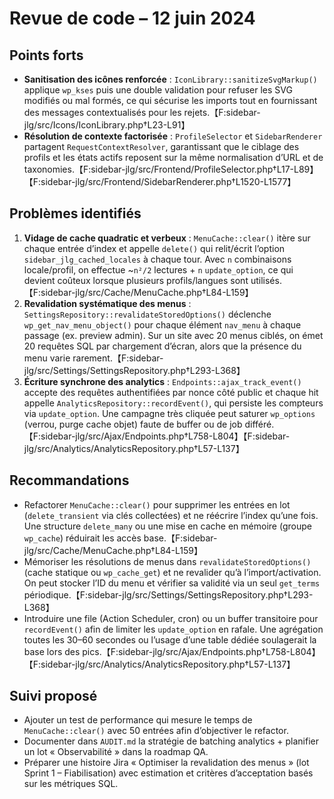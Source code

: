 # Revue de code – 12 juin 2024

## Points forts
- **Sanitisation des icônes renforcée** : `IconLibrary::sanitizeSvgMarkup()` applique `wp_kses` puis une double validation pour refuser les SVG modifiés ou mal formés, ce qui sécurise les imports tout en fournissant des messages contextualisés pour les rejets.【F:sidebar-jlg/src/Icons/IconLibrary.php†L23-L91】
- **Résolution de contexte factorisée** : `ProfileSelector` et `SidebarRenderer` partagent `RequestContextResolver`, garantissant que le ciblage des profils et les états actifs reposent sur la même normalisation d’URL et de taxonomies.【F:sidebar-jlg/src/Frontend/ProfileSelector.php†L17-L89】【F:sidebar-jlg/src/Frontend/SidebarRenderer.php†L1520-L1577】

## Problèmes identifiés
1. **Vidage de cache quadratic et verbeux** : `MenuCache::clear()` itère sur chaque entrée d’index et appelle `delete()` qui relit/écrit l’option `sidebar_jlg_cached_locales` à chaque tour. Avec `n` combinaisons locale/profil, on effectue ~`n²/2` lectures + `n` `update_option`, ce qui devient coûteux lorsque plusieurs profils/langues sont utilisés.【F:sidebar-jlg/src/Cache/MenuCache.php†L84-L159】
2. **Revalidation systématique des menus** : `SettingsRepository::revalidateStoredOptions()` déclenche `wp_get_nav_menu_object()` pour chaque élément `nav_menu` à chaque passage (ex. preview admin). Sur un site avec 20 menus ciblés, on émet 20 requêtes SQL par chargement d’écran, alors que la présence du menu varie rarement.【F:sidebar-jlg/src/Settings/SettingsRepository.php†L293-L368】
3. **Écriture synchrone des analytics** : `Endpoints::ajax_track_event()` accepte des requêtes authentifiées par nonce côté public et chaque hit appelle `AnalyticsRepository::recordEvent()`, qui persiste les compteurs via `update_option`. Une campagne très cliquée peut saturer `wp_options` (verrou, purge cache objet) faute de buffer ou de job différé.【F:sidebar-jlg/src/Ajax/Endpoints.php†L758-L804】【F:sidebar-jlg/src/Analytics/AnalyticsRepository.php†L57-L137】

## Recommandations
- Refactorer `MenuCache::clear()` pour supprimer les entrées en lot (`delete_transient` via clés collectées) et ne réécrire l’index qu’une fois. Une structure `delete_many` ou une mise en cache en mémoire (groupe `wp_cache`) réduirait les accès base.【F:sidebar-jlg/src/Cache/MenuCache.php†L84-L159】
- Mémoriser les résolutions de menus dans `revalidateStoredOptions()` (cache statique ou `wp_cache_get`) et ne revalider qu’à l’import/activation. On peut stocker l’ID du menu et vérifier sa validité via un seul `get_terms` périodique.【F:sidebar-jlg/src/Settings/SettingsRepository.php†L293-L368】
- Introduire une file (Action Scheduler, cron) ou un buffer transitoire pour `recordEvent()` afin de limiter les `update_option` en rafale. Une agrégation toutes les 30–60 secondes ou l’usage d’une table dédiée soulagerait la base lors des pics.【F:sidebar-jlg/src/Ajax/Endpoints.php†L758-L804】【F:sidebar-jlg/src/Analytics/AnalyticsRepository.php†L57-L137】

## Suivi proposé
- Ajouter un test de performance qui mesure le temps de `MenuCache::clear()` avec 50 entrées afin d’objectiver le refactor.
- Documenter dans `AUDIT.md` la stratégie de batching analytics + planifier un lot « Observabilité » dans la roadmap QA.
- Préparer une histoire Jira « Optimiser la revalidation des menus » (lot Sprint 1 – Fiabilisation) avec estimation et critères d’acceptation basés sur les métriques SQL.
